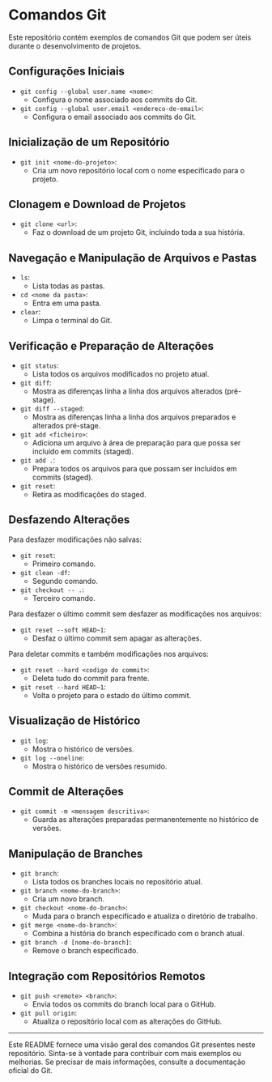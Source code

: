 # Comandos Git

Este repositório contém exemplos de comandos Git que podem ser úteis durante o desenvolvimento de projetos.

## Configurações Iniciais

- `git config --global user.name <nome>`:
  - Configura o nome associado aos commits do Git.
- `git config --global user.email <endereco-de-email>`:
  - Configura o email associado aos commits do Git.

## Inicialização de um Repositório

- `git init <nome-do-projeto>`:
  - Cria um novo repositório local com o nome especificado para o projeto.

## Clonagem e Download de Projetos

- `git clone <url>`:
  - Faz o download de um projeto Git, incluindo toda a sua história.

## Navegação e Manipulação de Arquivos e Pastas

- `ls`:
  - Lista todas as pastas.
- `cd <nome da pasta>`:
  - Entra em uma pasta.
- `clear`:
  - Limpa o terminal do Git.

## Verificação e Preparação de Alterações

- `git status`:
  - Lista todos os arquivos modificados no projeto atual.
- `git diff`:
  - Mostra as diferenças linha a linha dos arquivos alterados (pré-stage).
- `git diff --staged`:
  - Mostra as diferenças linha a linha dos arquivos preparados e alterados pré-stage.
- `git add <ficheiro>`:
  - Adiciona um arquivo à área de preparação para que possa ser incluído em commits (staged).
- `git add .`:
  - Prepara todos os arquivos para que possam ser incluídos em commits (staged).
- `git reset`:
  - Retira as modificações do staged.

## Desfazendo Alterações

Para desfazer modificações não salvas:
- `git reset`:
  - Primeiro comando.
- `git clean -df`:
  - Segundo comando.
- `git checkout -- .`:
  - Terceiro comando.

Para desfazer o último commit sem desfazer as modificações nos arquivos:
- `git reset --soft HEAD~1`:
  - Desfaz o último commit sem apagar as alterações.

Para deletar commits e também modificações nos arquivos:
- `git reset --hard <codigo do commit>`:
  - Deleta tudo do commit para frente.
- `git reset --hard HEAD~1`:
  - Volta o projeto para o estado do último commit.

## Visualização de Histórico

- `git log`:
  - Mostra o histórico de versões.
- `git log --oneline`:
  - Mostra o histórico de versões resumido.

## Commit de Alterações

- `git commit -m <mensagem descritiva>`:
  - Guarda as alterações preparadas permanentemente no histórico de versões.

## Manipulação de Branches

- `git branch`:
  - Lista todos os branches locais no repositório atual.
- `git branch <nome-do-branch>`:
  - Cria um novo branch.
- `git checkout <nome-do-branch>`:
  - Muda para o branch especificado e atualiza o diretório de trabalho.
- `git merge <nome-do-branch>`:
  - Combina a história do branch especificado com o branch atual.
- `git branch -d [nome-do-branch]`:
  - Remove o branch especificado.

## Integração com Repositórios Remotos

- `git push <remote> <branch>`:
  - Envia todos os commits do branch local para o GitHub.
- `git pull origin`:
  - Atualiza o repositório local com as alterações do GitHub.

---

Este README fornece uma visão geral dos comandos Git presentes neste repositório. Sinta-se à vontade para contribuir com mais exemplos ou melhorias. Se precisar de mais informações, consulte a documentação oficial do Git.
